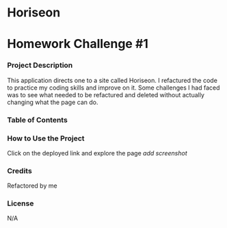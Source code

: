 # Horiseon

# Homework Challenge #1

### Project Description
This application directs one to a site called Horiseon. I refactured the code to practice my coding skills and improve on it. Some challenges I had faced was to see what needed to be refactured and deleted without actually changing what the page can do. 

### Table of Contents

###  How to Use the Project
Click on the deployed link and explore the page
*add screenshot*

### Credits
Refactored by me 

### License
N/A